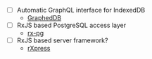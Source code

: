 -   [ ] Automatic GraphQL interface for IndexedDB
    -   [GraphedDB](./project-descriptions/GraphedDB.md)
-   [ ] RxJS based PostgreSQL access layer
    -   [rx-pg]('./project-descriptions/RxPg.md)
-   [ ] RxJS based server framework?
    -   [rXpress]('./project-descriptions/rXpress.md)
